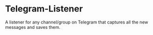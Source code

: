 # Telegram-Listener
A listener for any channel/group on Telegram that captures all the new messages and saves them.
